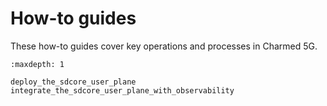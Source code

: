 # How-to guides

These how-to guides cover key operations and processes in Charmed 5G.


```{toctree}
:maxdepth: 1

deploy_the_sdcore_user_plane
integrate_the_sdcore_user_plane_with_observability
```
